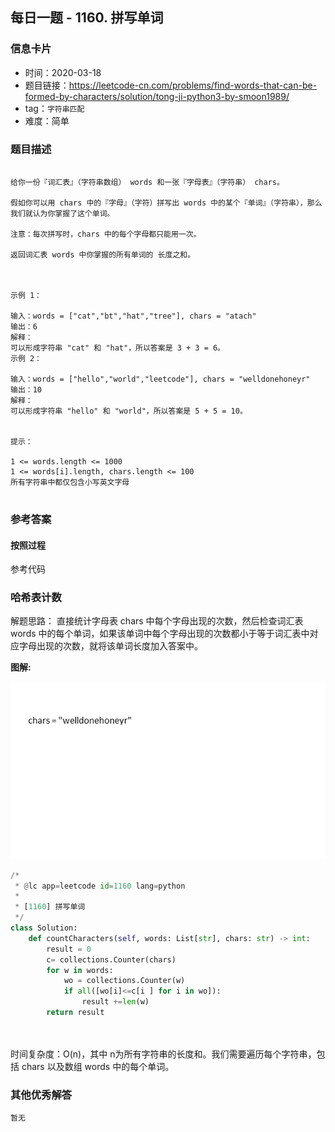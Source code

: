 ## 每日一题 - 1160. 拼写单词

### 信息卡片

- 时间：2020-03-18
- 题目链接：https://leetcode-cn.com/problems/find-words-that-can-be-formed-by-characters/solution/tong-ji-python3-by-smoon1989/
- tag：`字符串匹配` 
- 难度：简单

### 题目描述

```

给你一份『词汇表』（字符串数组） words 和一张『字母表』（字符串） chars。

假如你可以用 chars 中的『字母』（字符）拼写出 words 中的某个『单词』（字符串），那么我们就认为你掌握了这个单词。

注意：每次拼写时，chars 中的每个字母都只能用一次。

返回词汇表 words 中你掌握的所有单词的 长度之和。

 

示例 1：

输入：words = ["cat","bt","hat","tree"], chars = "atach"
输出：6
解释： 
可以形成字符串 "cat" 和 "hat"，所以答案是 3 + 3 = 6。
示例 2：

输入：words = ["hello","world","leetcode"], chars = "welldonehoneyr"
输出：10
解释：
可以形成字符串 "hello" 和 "world"，所以答案是 5 + 5 = 10。
 

提示：

1 <= words.length <= 1000
1 <= words[i].length, chars.length <= 100
所有字符串中都仅包含小写英文字母


```

### 参考答案

#### 按照过程

参考代码

### 哈希表计数

解题思路：
直接统计字母表 chars 中每个字母出现的次数，然后检查词汇表 words 中的每个单词，如果该单词中每个字母出现的次数都小于等于词汇表中对应字母出现的次数，就将该单词长度加入答案中。

**图解:**

![](https://github.com/swallown1/leetcode/blob/master/algorithms/images/1160.gif)

```python
/*
 * @lc app=leetcode id=1160 lang=python
 *
 * [1160] 拼写单词
 */
class Solution:
    def countCharacters(self, words: List[str], chars: str) -> int:
        result = 0
        c= collections.Counter(chars)
        for w in words:
            wo = collections.Counter(w)
            if all([wo[i]<=c[i ] for i in wo]):
                result +=len(w)
        return result

        
```
时间复杂度：O(n)，其中 n为所有字符串的长度和。我们需要遍历每个字符串，包括 chars 以及数组 words 中的每个单词。

### 其他优秀解答
```
暂无
```



